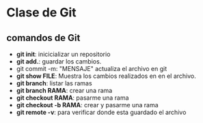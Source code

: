 # Clase de Git
## comandos de Git
- **git init**: inicicializar un repositorio
- **git add.**: guardar los cambios.
-  git commit -m: "MENSAJE" actualiza el archivo en git
- **git show FILE**: Muestra los cambios realizados en en el archivo.
- **git branch**: listar las ramas
- **git branch RAMA**: crear una rama
- **git checkout RAMA**: pasarme una rama
- **git checkout -b RAMA**: crear y pasarme una rama
- **git remote -v**: para verificar donde esta guardado el archivo
